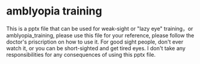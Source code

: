 # amblyopia training
This is a pptx file that can be used for weak-sight or "lazy eye" training，or amblyopia_training, please use this file for your reference, please follow the doctor's priscription on how to use it. For good sight people, don't ever watch it, or you can be short-sighted and get tired eyes. I don't take any responsibilities for any consequences of using this pptx file. 

